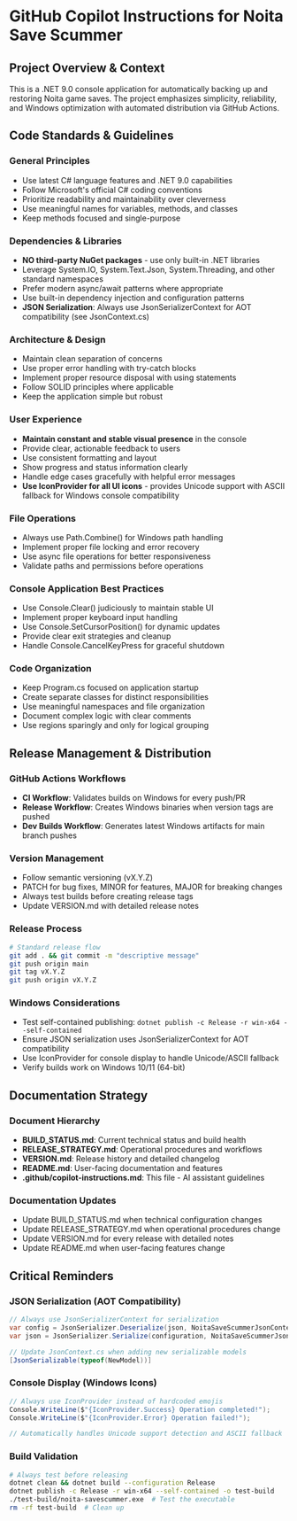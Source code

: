 # GitHub Copilot Instructions for Noita Save Scummer

## Project Overview & Context

This is a .NET 9.0 console application for automatically backing up and restoring Noita game saves. The project emphasizes simplicity, reliability, and Windows optimization with automated distribution via GitHub Actions.

## Code Standards & Guidelines

### General Principles
- Use latest C# language features and .NET 9.0 capabilities
- Follow Microsoft's official C# coding conventions
- Prioritize readability and maintainability over cleverness
- Use meaningful names for variables, methods, and classes
- Keep methods focused and single-purpose

### Dependencies & Libraries
- **NO third-party NuGet packages** - use only built-in .NET libraries
- Leverage System.IO, System.Text.Json, System.Threading, and other standard namespaces
- Prefer modern async/await patterns where appropriate
- Use built-in dependency injection and configuration patterns
- **JSON Serialization**: Always use JsonSerializerContext for AOT compatibility (see JsonContext.cs)

### Architecture & Design
- Maintain clean separation of concerns
- Use proper error handling with try-catch blocks
- Implement proper resource disposal with using statements
- Follow SOLID principles where applicable
- Keep the application simple but robust

### User Experience
- **Maintain constant and stable visual presence** in the console
- Provide clear, actionable feedback to users
- Use consistent formatting and layout
- Show progress and status information clearly
- Handle edge cases gracefully with helpful error messages
- **Use IconProvider for all UI icons** - provides Unicode support with ASCII fallback for Windows console compatibility

### File Operations
- Always use Path.Combine() for Windows path handling
- Implement proper file locking and error recovery
- Use async file operations for better responsiveness
- Validate paths and permissions before operations

### Console Application Best Practices
- Use Console.Clear() judiciously to maintain stable UI
- Implement proper keyboard input handling
- Use Console.SetCursorPosition() for dynamic updates
- Provide clear exit strategies and cleanup
- Handle Console.CancelKeyPress for graceful shutdown

### Code Organization
- Keep Program.cs focused on application startup
- Create separate classes for distinct responsibilities
- Use meaningful namespaces and file organization
- Document complex logic with clear comments
- Use regions sparingly and only for logical grouping

## Release Management & Distribution

### GitHub Actions Workflows
- **CI Workflow**: Validates builds on Windows for every push/PR
- **Release Workflow**: Creates Windows binaries when version tags are pushed
- **Dev Builds Workflow**: Generates latest Windows artifacts for main branch pushes

### Version Management
- Follow semantic versioning (vX.Y.Z)
- PATCH for bug fixes, MINOR for features, MAJOR for breaking changes
- Always test builds before creating release tags
- Update VERSION.md with detailed release notes

### Release Process
```bash
# Standard release flow
git add . && git commit -m "descriptive message"
git push origin main
git tag vX.Y.Z
git push origin vX.Y.Z
```

### Windows Considerations
- Test self-contained publishing: `dotnet publish -c Release -r win-x64 --self-contained`
- Ensure JSON serialization uses JsonSerializerContext for AOT compatibility
- Use IconProvider for console display to handle Unicode/ASCII fallback
- Verify builds work on Windows 10/11 (64-bit)

## Documentation Strategy

### Document Hierarchy
- **BUILD_STATUS.md**: Current technical status and build health
- **RELEASE_STRATEGY.md**: Operational procedures and workflows  
- **VERSION.md**: Release history and detailed changelog
- **README.md**: User-facing documentation and features
- **.github/copilot-instructions.md**: This file - AI assistant guidelines

### Documentation Updates
- Update BUILD_STATUS.md when technical configuration changes
- Update RELEASE_STRATEGY.md when operational procedures change
- Update VERSION.md for every release with detailed notes
- Update README.md when user-facing features change

## Critical Reminders

### JSON Serialization (AOT Compatibility)
```csharp
// Always use JsonSerializerContext for serialization
var config = JsonSerializer.Deserialize(json, NoitaSaveScummerJsonContext.Default.Configuration);
var json = JsonSerializer.Serialize(configuration, NoitaSaveScummerJsonContext.Default.Configuration);

// Update JsonContext.cs when adding new serializable models
[JsonSerializable(typeof(NewModel))]
```

### Console Display (Windows Icons)
```csharp
// Always use IconProvider instead of hardcoded emojis
Console.WriteLine($"{IconProvider.Success} Operation completed!");
Console.WriteLine($"{IconProvider.Error} Operation failed!");

// Automatically handles Unicode support detection and ASCII fallback
```

### Build Validation
```bash
# Always test before releasing
dotnet clean && dotnet build --configuration Release
dotnet publish -c Release -r win-x64 --self-contained -o test-build
./test-build/noita-savescummer.exe  # Test the executable
rm -rf test-build  # Clean up
```
